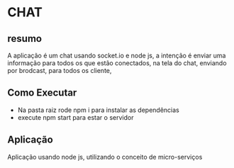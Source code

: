 <h1> CHAT </h1>

## resumo
A aplicação é um chat usando socket.io e node js, a intenção é enviar uma informação para todos os que estão conectados, na tela do chat, enviando por brodcast, para todos os cliente, 

## Como Executar
- Na pasta raiz rode npm i para instalar as dependências
- execute npm start para estar o servidor

## Aplicação
Aplicação usando node js, utilizando o conceito de micro-serviços
